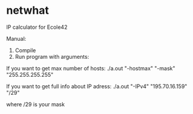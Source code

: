 # netwhat
IP calculator for Ecole42

Manual:
1. Compile
2. Run program with arguments:

If you want to get max number of hosts: ./a.out "-hostmax" "-mask" "255.255.255.255"

If you want to get full info about IP adress: ./a.out "-IPv4" "195.70.16.159" "/29" 

where /29 is your mask